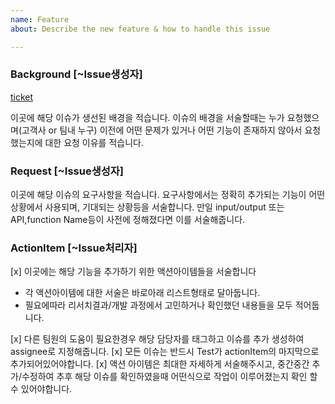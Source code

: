 ```yaml
---
name: Feature
about: Describe the new feature & how to handle this issue

---
```


### Background [~Issue생성자]

[ticket](https://jira?ticket_no)

이곳에 해당 이슈가 생선된 배경을 적습니다. 
이슈의 배경을 서술할때는 누가 요청했으며(고객사 or 팀내 누구) 이전에 어떤 문제가 있거나 어떤 기능이 존재하지 않아서 요청했는지에 대한 요청 이유를 적습니다.

### Request [~Issue생성자]

이곳에 해당 이슈의 요구사항을 적습니다.
요구사항에서는 정확히 추가되는 기능이 어떤 상황에서 사용되며, 기대되는 상황등을 서술합니다.
만일 input/output 또는 API,function Name등이 사전에 정해졌다면 이를 서술해줍니다.

### ActionItem [~Issue처리자]

[x] 이곳에는 해당 기능을 추가하기 위한 액션아이템들을 서술합니다
* 각 액션아이템에 대한 서술은 바로아래 리스트형태로 달아둡니다.
* 필요에따라 리서치결과/개발 과정에서 고민하거나 확인했던 내용들을 모두 적어둡니다.

[x] 다른 팀원의 도움이 필요한경우 해당 담당자를 태그하고 이슈를 추가 생성하여 assignee로 지정해줍니다.
[x] 모든 이슈는 반드시 Test가 actionItem의 마지막으로 추가되어있어야합니다.
[x] 액션 아이템은 최대한 자세하게 서술해주시고, 중간중간 추가/수정하여 추후 해당 이슈를 확인하였을때 어떤식으로 작업이 이루어졌는지 확인 할 수 있어야합니다.
